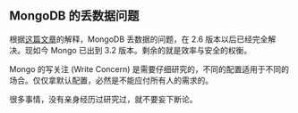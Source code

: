 ## MongoDB 的丢数据问题

根据[这篇文章](http://www.mongoing.com/archives/1723)的解释，MongoDB 丢数据的问题，在 2.6 版本以后已经完全解决。现如今 Mongo 已出到 3.2 版本。剩余的就是效率与安全的权衡。

Mongo 的写关注 (Write Concern) 是需要仔细研究的，不同的配置适用于不同的场合。仅仅拿默认配置，必然是不能应付所有人的需求的。

很多事情，没有亲身经历过研究过，就不要妄下断论。
